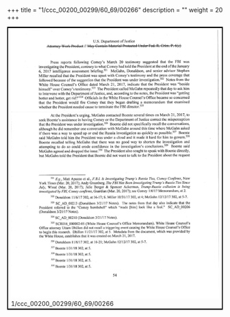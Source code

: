 +++
title = "1/ccc_00200_00299/60_69/00266"
description = ""
weight = 20
+++

<table style="border:2px solid black;max-width:800px;max-height:800px;" 
><tr><td>
<img class="center-fit-jpg"
src="/jpg_/jpg_mueller_report_searchable_266.jpg">
1/ccc_00200_00299/60_69/00266
</img></td></tr></table>
